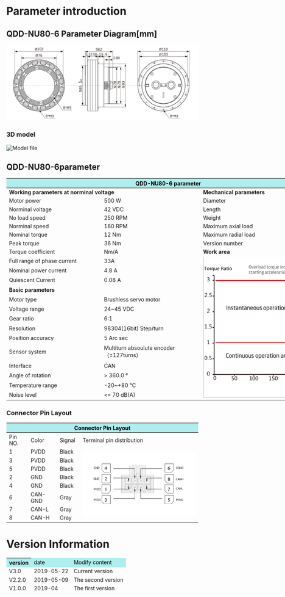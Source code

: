 # Parameter introduction 
## QDD-NU80-6 Parameter Diagram[mm]
![QDD-NU80-6]( ../img/Qdd_NU80_6三视图.png ) 
### 3D model 
![Model file ](   )


## QDD-NU80-6parameter
<table style="width:850px"><thead><tr><th colspan="4" style="background: PaleTurquoise; color: black;">QDD-NU80-6 parameter</th></tr></thead><tbody><tr><td colspan="2" width=60%><b>Working parameters at norminal voltage</b></td><td colspan="2" width=40%><b>Mechanical parameters</b></td></tr><tr><td>Motor power</td><td>500 W</td><td>Diameter</td><td>94mm</td></tr><tr><td>Norminal voltage</td><td>42 VDC</td><td>Length</td><td>35.3mm</td></tr><tr><td>No load speed</td><td>250 RPM</td><td>Weight</td><td> g</td></tr><tr><td>Norminal speed</td><td>180 RPM</td><td>Maximum axial load</td><td>  N</td></tr><tr><td>Nominal torque</td><td>12 Nm</td><td>Maximum radial load</td><td>  N</td></tr><tr><td>Peak torque</td><td>36 Nm</td><td>Version number</td><td>v3.0</td></tr><tr><td>Torque coefficient</td><td> Nm/A</td><td colspan="2"><b>Work area</b></td></tr><tr><td>Full range of phase current</td><td>33A</td><td colspan="2" rowspan="15"><img src="../img/QDD-NU80-6quxian.png" style="width:300px"></td></tr><tr><td>Nominal power current</td><td>4.8 A</td></tr><tr><td>Quiescent Current</td><td>0.08 A</td></tr><tr><td colspan="2"><b>Basic parameters</b></td></tr><tr><td>Motor type</td><td>
Brushless servo motor</td></tr><tr><td>Voltage range</td><td>24~45 VDC</td></tr><tr><td>Gear ratio</td><td>6:1</td></tr><tr><td>Resolution</td><td>98304(16bit) Step/turn</td></tr><tr><td>Position accuracy</td><td>5 Arc sec</td></tr><tr><td>Sensor system</td><td>Multiturn absoulute encoder</br>（±127turns）</td></tr><tr><td>Interface</td><td>CAN</td></tr><tr><td>Angle of rotation</td><td>> 360.0 °</td></tr><tr><td>Temperature range</td><td>-20~+80 °C</td></tr><tr><td>Noise level</td><td><= 70 dB(A)</td></tr></tbody></table>


### Connector Pin Layout
<table class="tableizer-table">
<thead><tr class="tableizer-firstrow"><th colspan="4" style="background: PaleTurquoise; color: black;width:800px">Connector Pin Layout</th></tr></thead><tbody><tr><td>Pin NO.</td><td>Color</td><td>Signal</td><td>Terminal pin distribution</td></tr><tr><td>1</td><td>PVDD</td><td>Black</td><td rowspan="9"><img src="../img/配线2-2.png" style="width:450px"></td></tr><tr><td>3</td><td>PVDD</td><td>Black</td></tr><tr><td>5</td><td>PVDD</td><td>Black</td></tr><tr><td>2</td><td>GND</td><td>Black</td></tr><tr><td>4</td><td>GND</td><td>Black</td></tr><tr><td>6</td><td>CAN-GND</td><td>Gray</td></tr><tr><td>7</td><td>CAN-L</td><td>Gray</td></tr><tr><td>8</td><td>CAN-H</td><td>Gray</td></tr></tbody></table>


# Version Information
<table class="tableizer-table"><thead><tr class="tableizer-firstrow" style="background: PaleTurquoise; color: black;width:500px"><th >version</td><td>date</td><td>Modify content</td></tr><tr><td>V3.0</td><td>2019-05-22</td><td>Current version</th></tr><tr><td>V2.2.0</td><td>2019-05-09</td><td>The second version</td></tr>
 <tr><td>V1.0.0</td><td>2019-04</td><td>The first version</td></tr>
</tbody></table>
